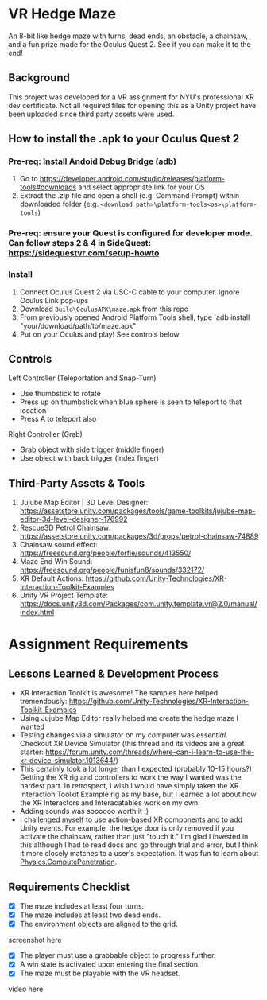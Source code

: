 # VR Hedge Maze
An 8-bit like hedge maze with turns, dead ends, an obstacle, a chainsaw, and a fun prize made for the Oculus Quest 2. See if you can make it to the end!

## Background
This project was developed for a VR assignment for NYU's professional XR dev certificate. Not all required files for opening this as a Unity project have been uploaded since third party assets were used.

## How to install the .apk to your Oculus Quest 2
### Pre-req: Install Andoid Debug Bridge (adb)
1. Go to https://developer.android.com/studio/releases/platform-tools#downloads and select appropriate link for your OS
1. Extract the .zip file and open a shell (e.g. Command Prompt) within downloaded folder (e.g. `<download path>\platform-tools<os>\platform-tools`)
### Pre-req: ensure your Quest is configured for developer mode. Can follow steps 2 & 4 in SideQuest: https://sidequestvr.com/setup-howto
### Install
1. Connect Oculus Quest 2 via USC-C cable to your computer. Ignore Oculus Link pop-ups
1. Download `Build\OculusAPK\maze.apk` from this repo
1. From previously opened Android Platform Tools shell, type `adb install "your/download/path/to/maze.apk"
1. Put on your Oculus and play! See controls below

## Controls
Left Controller (Teleportation and Snap-Turn)
- Use thumbstick to rotate
- Press up on thumbstick when blue sphere is seen to teleport to that location
- Press A to teleport also

Right Controller (Grab)
- Grab object with side trigger (middle finger)
- Use object with back trigger (index finger)

## Third-Party Assets & Tools
1. Jujube Map Editor | 3D Level Designer: https://assetstore.unity.com/packages/tools/game-toolkits/jujube-map-editor-3d-level-designer-176992
1. Rescue3D Petrol Chainsaw: https://assetstore.unity.com/packages/3d/props/petrol-chainsaw-74889
1. Chainsaw sound effect: https://freesound.org/people/forfie/sounds/413550/
1. Maze End Win Sound: https://freesound.org/people/funisfun8/sounds/332172/
1. XR Default Actions: https://github.com/Unity-Technologies/XR-Interaction-Toolkit-Examples
1. Unity VR Project Template: https://docs.unity3d.com/Packages/com.unity.template.vr@2.0/manual/index.html

# Assignment Requirements
## Lessons Learned & Development Process
- XR Interaction Toolkit is awesome! The samples here helped tremendously: https://github.com/Unity-Technologies/XR-Interaction-Toolkit-Examples
- Using Jujube Map Editor really helped me create the hedge maze I wanted
- Testing changes via a simulator on my computer was *essential*. Checkout XR Device Simulator (this thread and its videos are a great starter: https://forum.unity.com/threads/where-can-i-learn-to-use-the-xr-device-simulator.1013644/)
- This certainly took a lot longer than I expected (probably 10-15 hours?) Getting the XR rig and controllers to work the way I wanted was the hardest part. In retrospect, I wish I would have simply taken the XR Interaction Toolkit Example rig as my base, but I learned a lot about how the XR Interactors and Interacatables work on my own.
- Adding sounds was soooooo worth it :)
- I challenged myself to use action-based XR components and to add Unity events. For example, the hedge door is only removed if you activate the chainsaw, rather than just "touch it." I'm glad I invested in this although I had to read docs and go through trial and error, but I think it more closely matches to a user's expectation. It was fun to learn about [Physics.ComputePenetration](https://docs.unity3d.com/ScriptReference/Physics.ComputePenetration.html).

## Requirements Checklist
- [x] The maze includes at least four turns.
- [x] The maze includes at least two dead ends.
- [x] The environment objects are aligned to the grid.

screenshot here

- [x] The player must use a grabbable object to progress further.
- [x] A win state is activated upon entering the final section.
- [x] The maze must be playable with the VR headset.

video here

